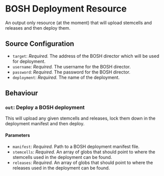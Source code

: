 # BOSH Deployment Resource

An output only resource (at the moment) that will upload stemcells and releases
and then deploy them.

## Source Configuration

* `target`: *Required.* The address of the BOSH director which will be used for
  deployment.
* `username`: *Required.* The username for the BOSH director.
* `password`: *Required.* The password for the BOSH director.
* `deployment`: *Required.* The name of the deployment.

## Behaviour

### `out`: Deploy a BOSH deployment

This will upload any given stemcells and releases, lock them down in the
deployment manifest and then deploy.

#### Parameters

* `manifest`: *Required.* Path to a BOSH deployment manifest file.
* `stemcells`: *Required.*  An array of globs that should point to where the
  stemcells used in the deployment can be found.
* `releases`: *Required.* An array of globs that should point to where the
  releases used in the deployment can be found.
